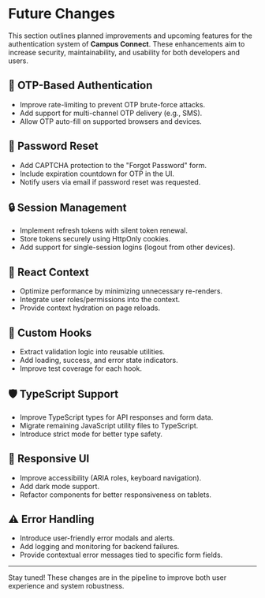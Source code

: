 # Future Changes

This section outlines planned improvements and upcoming features for the authentication system of **Campus Connect**. These enhancements aim to increase security, maintainability, and usability for both developers and users.

## 🔐 OTP-Based Authentication

- Improve rate-limiting to prevent OTP brute-force attacks.
- Add support for multi-channel OTP delivery (e.g., SMS).
- Allow OTP auto-fill on supported browsers and devices.

## 🔄 Password Reset

- Add CAPTCHA protection to the "Forgot Password" form.
- Include expiration countdown for OTP in the UI.
- Notify users via email if password reset was requested.

## 🔒 Session Management

- Implement refresh tokens with silent token renewal.
- Store tokens securely using HttpOnly cookies.
- Add support for single-session logins (logout from other devices).

## 🧠 React Context

- Optimize performance by minimizing unnecessary re-renders.
- Integrate user roles/permissions into the context.
- Provide context hydration on page reloads.

## 🧩 Custom Hooks

- Extract validation logic into reusable utilities.
- Add loading, success, and error state indicators.
- Improve test coverage for each hook.

## 🛡 TypeScript Support

- Improve TypeScript types for API responses and form data.
- Migrate remaining JavaScript utility files to TypeScript.
- Introduce strict mode for better type safety.

## 📱 Responsive UI

- Improve accessibility (ARIA roles, keyboard navigation).
- Add dark mode support.
- Refactor components for better responsiveness on tablets.

## ⚠️ Error Handling

- Introduce user-friendly error modals and alerts.
- Add logging and monitoring for backend failures.
- Provide contextual error messages tied to specific form fields.

---

Stay tuned! These changes are in the pipeline to improve both user experience and system robustness.
